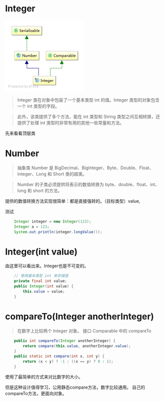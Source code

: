 # Integer
![](/assets/lang/Integer.png)
> Integer 类在对象中包装了一个基本类型 int 的值。Integer 类型的对象包含一个 int 类型的字段。 

> 此外，该类提供了多个方法，能在 int 类型和 String 类型之间互相转换，还提供了处理 int 类型时非常有用的其他一些常量和方法。 


先来看看顶层类
# Number
> 抽象类 Number 是 BigDecimal、BigInteger、Byte、Double、Float、Integer、Long 和 Short 类的超类。 

> Number 的子类必须提供将表示的数值转换为 byte、double、float、int、long 和 short 的方法。 

提供的数值转换方法实现很简单：都是直接强转的。（目标类型）value,


测试
```java
    Integer integer = new Integer(123);
    Integer a = 123;
    System.out.println(integer.longValue());
```

#  Integer(int value) 
由这里可以看出来。Integer也是不可变的。
```java
    // 使用基本类型 int 来存储值
    private final int value;
    public Integer(int value) {
        this.value = value;
    }
```

# compareTo(Integer anotherInteger)
> 在数字上比较两个 Integer 对象。 
> 接口 Comparable<Integer> 中的 compareTo

```java
    public int compareTo(Integer anotherInteger) {
        return compare(this.value, anotherInteger.value);
    }
    public static int compare(int x, int y) {
        return (x < y) ? -1 : ((x == y) ? 0 : 1);
    }
```
使用了最简单的方式来对比数字的大小。

但是这种设计值得学习，公用静态compare方法，数字比较通用。 自己的compareTo方法，更面向对象。